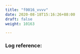 ```yaml
---
title: "f0016_vvvv"
date: 2020-08-18T15:16:26+88:00
draft: false
weight: 10163

---
```


### Log reference: <no value>

```

